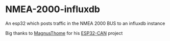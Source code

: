 # NMEA-2000-influxdb
An esp32 which posts traffic in the NMEA 2000 BUS to an influxdb instance

Big thanks to [MagnusThome](https://github.com/MagnusThome) for his [ESP32-CAN](https://github.com/MagnusThome/RejsaCAN-ESP32) project
